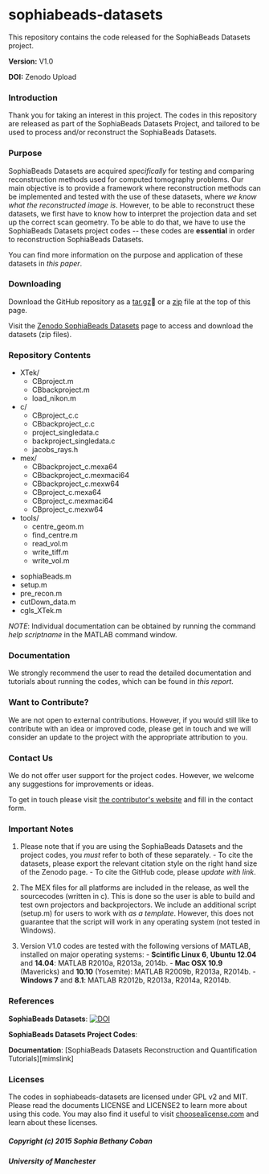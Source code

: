 # sophiabeads-datasets
This repository contains the code released for the SophiaBeads Datasets project. 

**Version:** V1.0

**DOI:** Zenodo Upload



### Introduction
Thank you for taking an interest in this project. The codes in this repository are released as part of the SophiaBeads Datasets Project, and tailored to be used to process and/or reconstruct the SophiaBeads Datasets. 


### Purpose
SophiaBeads Datasets are acquired _specifically_ for testing and comparing reconstruction methods used for computed tomography problems. Our main objective is to provide a framework where reconstruction methods can be implemented and tested with the use of these datasets, where _we know what the reconstructed image is_. However, to be able to reconstruct these datasets, we first have to know how to interpret the projection data and set up the correct scan geometry. To be able to do that, we have to use the SophiaBeads Datasets project codes -- these codes are **essential** in order to reconstruction SophiaBeads Datasets. 


You can find more information on the purpose and application of these datasets in _this paper_.

### Downloading
Download the GitHub repository as a [tar.gz](https://codeload.github.com/Sophilyplum/sophiabeads-datasets/legacy.tar.gz/master) or a [zip](https://codeload.github.com/Sophilyplum/sophiabeads-datasets/legacy.zip/master) file at the top of this page.

Visit the [Zenodo SophiaBeads Datasets](https://zenodo.org/record/16474) page to access and download the datasets (zip files). 

### Repository Contents
  * XTek/
    - CBproject.m
    - CBbackproject.m
    - load_nikon.m
  * c/
    - CBproject_c.c
    - CBbackproject_c.c
    - project_singledata.c
    - backproject_singledata.c
     - jacobs_rays.h
  * mex/
    - CBbackproject_c.mexa64
    - CBbackproject_c.mexmaci64
    - CBbackproject_c.mexw64
    - CBproject_c.mexa64
    - CBproject_c.mexmaci64
    - CBproject_c.mexw64
  * tools/
    - centre_geom.m
    - find_centre.m
    - read_vol.m
    - write_tiff.m
    - write_vol.m
  - sophiaBeads.m
  - setup.m
  - pre_recon.m
  - cutDown_data.m
  - cgls_XTek.m


*NOTE*: Individual documentation can be obtained by running the command *help _scriptname_* in the MATLAB command window.

### Documentation
We strongly recommend the user to read the detailed documentation and tutorials about running the codes, which can be found in _this report_.

### Want to Contribute?
We are not open to external contributions. However, if you would still like to contribute with an idea or improved code, please get in touch and we will consider an update to the project with the appropriate attribution to you.

### Contact Us
We do not offer user support for the project codes. However, we welcome any suggestions for improvements or ideas. 

To get in touch please visit [the contributor's website](http://www.maths.manchester.ac.uk/~scoban/contact.html) and fill in the contact form.

### Important Notes
  1. Please note that if you are using the SophiaBeads Datasets and the project codes, you _must_ refer to both of these separately. 
    - To cite the datasets, please export the relevant citation style on the right hand size of the Zenodo page.
    - To cite the GitHub code, please _update with link_.

  2. The MEX files for all platforms are included in the release, as well the sourcecodes (written in c). This is done so the user is able to build and test own projectors and backprojectors. We include an additional script (setup.m) for users to work with _as a template_. However, this does not guarantee that the script will work in any operating system (not tested in Windows).

  3. Version V1.0 codes are tested with the following versions of MATLAB, installed on major operating systems:
    - **Scintific Linux 6**, **Ubuntu 12.04** and **14.04**: MATLAB R2010a, R2013a, 2014b.
    - **Mac OSX 10.9** (Mavericks) and **10.10** (Yosemite): MATLAB R2009b, R2013a, R2014b.
    - **Windows 7** and **8.1**: MATLAB R2012b, R2013a, R2014a, R2014b. 
 
### References
**SophiaBeads Datasets**: [![DOI](https://zenodo.org/badge/doi/10.5281/zenodo.16474.svg)](http://dx.doi.org/10.5281/zenodo.16474)

**SophiaBeads Datasets Project Codes**: 

**Documentation**: [SophiaBeads Datasets Reconstruction and Quantification Tutorials][mimslink] 


### Licenses
The codes in sophiabeads-datasets are licensed under GPL v2 and MIT. Please read the documents LICENSE and LICENSE2 to learn more about using this code. You may also find it useful to visit [choosealicense.com](http://choosealicense.com/) and learn about these licenses.


##### Copyright (c) 2015 Sophia Bethany Coban
##### University of Manchester

